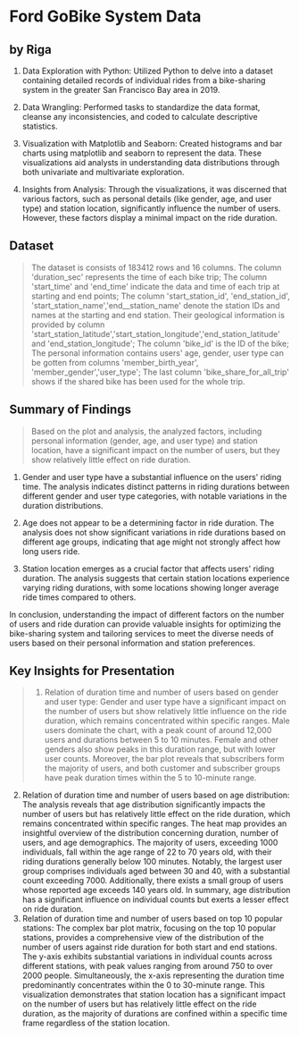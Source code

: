 # Ford GoBike System Data
## by Riga

1. Data Exploration with Python: Utilized Python to delve into a dataset containing detailed records of individual rides from a bike-sharing system in the greater San Francisco Bay area in 2019.

2. Data Wrangling: Performed tasks to standardize the data format, cleanse any inconsistencies, and coded to calculate descriptive statistics.

3. Visualization with Matplotlib and Seaborn: Created histograms and bar charts using matplotlib and seaborn to represent the data. These visualizations aid analysts in understanding data distributions through both univariate and multivariate exploration.

4. Insights from Analysis: Through the visualizations, it was discerned that various factors, such as personal details (like gender, age, and user type) and station location, significantly influence the number of users. However, these factors display a minimal impact on the ride duration.

## Dataset

> The dataset is consists of 183412 rows and 16 columns. 
The column 'duration_sec' represents the time of each bike trip;
The column 'start_time' and 'end_time' indicate the data and time of each trip at starting and end points;
The column 'start_station_id', 'end_station_id', 'start_station_name','end__station_name' denote the station IDs and names at the starting and end station. Their geological information is provided by column 'start_station_latitude','start_station_longitude','end_station_latitude' and 'end_station_longitude';
The column 'bike_id' is the ID of the bike;
The personal information contains users' age, gender, user type can be gotten from columns 'member_birth_year', 'member_gender','user_type';
The last column 'bike_share_for_all_trip' shows if the shared bike has been used for the whole trip.


## Summary of Findings

> Based on the plot and analysis, the analyzed factors, including personal information (gender, age, and user type) and station location, have a significant impact on the number of users, but they show relatively little effect on ride duration.

1. Gender and user type have a substantial influence on the users' riding time. The analysis indicates distinct patterns in riding durations between different gender and user type categories, with notable variations in the duration distributions.

2. Age does not appear to be a determining factor in ride duration. The analysis does not show significant variations in ride durations based on different age groups, indicating that age might not strongly affect how long users ride.

3. Station location emerges as a crucial factor that affects users' riding duration. The analysis suggests that certain station locations experience varying riding durations, with some locations showing longer average ride times compared to others.

In conclusion, understanding the impact of different factors on the number of users and ride duration can provide valuable insights for optimizing the bike-sharing system and tailoring services to meet the diverse needs of users based on their personal information and station preferences.


## Key Insights for Presentation

> 1. Relation of duration time and number of users based on gender and user type: Gender and user type have a significant impact on the number of users but show relatively little influence on the ride duration, which remains concentrated within specific ranges. Male users dominate the chart, with a peak count of around 12,000 users and durations between 5 to 10 minutes. Female and other genders also show peaks in this duration range, but with lower user counts. Moreover, the bar plot reveals that subscribers form the majority of users, and both customer and subscriber groups have peak duration times within the 5 to 10-minute range.
2. Relation of duration time and number of users based on age distribution: The analysis reveals that age distribution significantly impacts the number of users but has relatively little effect on the ride duration, which remains concentrated within specific ranges. The heat map provides an insightful overview of the distribution concerning duration, number of users, and age demographics. The majority of users, exceeding 1000 individuals, fall within the age range of 22 to 70 years old, with their riding durations generally below 100 minutes. Notably, the largest user group comprises individuals aged between 30 and 40, with a substantial count exceeding 7000. Additionally, there exists a small group of users whose reported age exceeds 140 years old. In summary, age distribution has a significant influence on individual counts but exerts a lesser effect on ride duration.
3. Relation of duration time and number of users based on top 10 popular stations: The complex bar plot matrix, focusing on the top 10 popular stations, provides a comprehensive view of the distribution of the number of users against ride duration for both start and end stations. The y-axis exhibits substantial variations in individual counts across different stations, with peak values ranging from around 750 to over 2000 people.
Simultaneously, the x-axis representing the duration time predominantly concentrates within the 0 to 30-minute range. This visualization demonstrates that station location has a significant impact on the number of users but has relatively little effect on the ride duration, as the majority of durations are confined within a specific time frame regardless of the station location.
